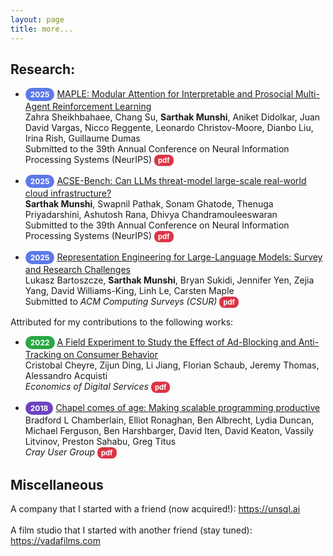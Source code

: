 ```yaml
---
layout: page
title: more...
---
```


## Research:

* <span style="display: inline-block; padding: 3px 8px; border-radius: 12px; font-size: 0.75rem; font-weight: bold; color: white; background-color: #5C7AEA;">2025</span> <ins>MAPLE: Modular Attention for Interpretable and Prosocial Multi-Agent Reinforcement Learning</ins> <br /> Zahra Sheikhbahaee, Chang Su, __Sarthak Munshi__, Aniket Didolkar, Juan David Vargas, Nicco Reggente, Leonardo Christov-Moore, Dianbo Liu, Irina Rish, Guillaume Dumas <br /> Submitted to the 39th Annual Conference on Neural Information Processing Systems (NeurIPS) <span style="display: inline-block; padding: 2px 6px; border-radius: 8px; font-size: 0.7rem; font-weight: bold; color: white; background-color: #dc3545;">pdf</span>

* <span style="display: inline-block; padding: 3px 8px; border-radius: 12px; font-size: 0.75rem; font-weight: bold; color: white; background-color: #5C7AEA;">2025</span> <ins>ACSE-Bench: Can LLMs threat-model large-scale real-world cloud infrastructure?</ins> <br /> __Sarthak Munshi__, Swapnil Pathak, Sonam Ghatode, Thenuga Priyadarshini, Ashutosh Rana, Dhivya Chandramouleeswaran <br /> Submitted to the 39th Annual Conference on Neural Information Processing Systems (NeurIPS) <a href="https://arxiv.org/abs/2502.17601"><span style="display: inline-block; padding: 2px 6px; border-radius: 8px; font-size: 0.7rem; font-weight: bold; color: white; background-color: #dc3545;">pdf</span></a>
  
* <span style="display: inline-block; padding: 3px 8px; border-radius: 12px; font-size: 0.75rem; font-weight: bold; color: white; background-color: #5C7AEA;">2025</span> <ins>Representation Engineering for Large-Language Models: Survey and Research Challenges</ins> <br/> Lukasz Bartoszcze, __Sarthak Munshi__, Bryan Sukidi, Jennifer Yen, Zejia Yang, David Williams-King, Linh Le, Carsten Maple<br/> Submitted to _ACM Computing Surveys (CSUR)_ <a href="https://arxiv.org/abs/2502.17601"><span style="display: inline-block; padding: 2px 6px; border-radius: 8px; font-size: 0.7rem; font-weight: bold; color: white; background-color: #dc3545;">pdf</span></a>&nbsp;&nbsp;
  
Attributed for my contributions to the following works:
* <span style="display: inline-block; padding: 3px 8px; border-radius: 12px; font-size: 0.75rem; font-weight: bold; color: white; background-color: #28a745;">2022</span> <ins>A Field Experiment to Study the Effect of Ad-Blocking and Anti-Tracking on Consumer Behavior</ins> <br />Cristobal Cheyre, Zijun Ding, Li Jiang, Florian Schaub, Jeremy Thomas, Alessandro Acquisti<br /> _Economics of Digital Services_
<a href="https://www.law.upenn.edu/live/files/12361-a-field-experiment-to-study-the-effect-of"><span style="display: inline-block; padding: 2px 6px; border-radius: 8px; font-size: 0.7rem; font-weight: bold; color: white; background-color: #dc3545;">pdf</span></a>

* <span style="display: inline-block; padding: 3px 8px; border-radius: 12px; font-size: 0.75rem; font-weight: bold; color: white; background-color: #6f42c1;">2018</span> <ins>Chapel comes of age: Making scalable programming productive</ins> <br /> Bradford L Chamberlain, Elliot Ronaghan, Ben Albrecht, Lydia Duncan, Michael Ferguson, Ben Harshbarger, David Iten, David Keaton, Vassily Litvinov, Preston Sahabu, Greg Titus<br /> _Cray User Group_ <a href="https://chapel-lang.org/publications/cug2018-chapel.pdf"><span style="display: inline-block; padding: 2px 6px; border-radius: 8px; font-size: 0.7rem; font-weight: bold; color: white; background-color: #dc3545;">pdf</span></a>

## Miscellaneous
A company that I started with a friend (now acquired!): <a href='https://unsql.ai'>https://unsql.ai</a><br /><br />
A film studio that I started with another friend (stay tuned): <a href='https://vadafilms.com'>https://vadafilms.com</a>


<!--
Few open-source projects:
-  vibe coded <a href='https://terms.ninja'>terms.ninja</a>
-  wrote the <a href='https://chapel-lang.org/docs/modules/packages/Crypto.html'>crypto stdlib</a> for Chapel
-  contributed evals to UK AISI's <a href='https://github.com/UKGovernmentBEIS/inspect_ai'>inspect AI framwork
-->

<!--
<h2>Press</h2>
<ul>
  <li><a href="https://nyweekly.com/tech/the-hidden-heroes-of-ai-keeping-your-data-safe-in-the-age-of-machine-learning/" target="_blank">The Hidden Heroes of AI: Keeping Your Data Safe in the Age of Machine Learning</a><br><em>New York Weekly</em></li>
  <li><a href="https://beforeitsnews.com/business/2024/12/what-do-experts-have-to-say-about-ai-safety-3744192.html" target="_blank">What Do Experts Have To Say About AI Safety?</a><br><em>Before It's News</em></li>
  <li><a href="https://www.msn.com/en-us/news/technology/how-artificial-intelligence-is-rapidly-changing-cybersecurity-according-to-project-security-engineer-sarthak-munshi/ar-AA1t4AkI" target="_blank">How Artificial Intelligence Is Rapidly Changing Cybersecurity</a><br><em>MSN</em></li>
  <li><a href="https://www.newsbreak.com/news/3621862378760-how-to-stay-cyber-safe-while-traveling-according-to-tech-expert-sarthak-munshi" target="_blank">How To Stay Cyber Safe While Traveling</a><br><em>NewsBreak</em></li>
  <li><a href="https://www.thehindu.com/features/kids/play-the-numbers-game/article2888602.ece" target="_blank">Play the numbers game</a><br><em>The Hindu</em></li>
</ul>
<h2>Talks</h2>
<ul>
  <li><a href="https://www.youtube.com/watch?v=8gZSfT4y44w" target="_blank">Research Talk: Tightly CCA-Secure Encryption Without Pairings </a><br><em>Stanford Scholar</em></li>
</ul>
-->

